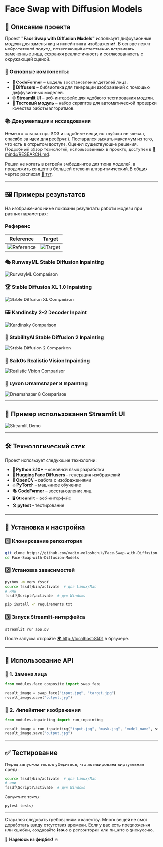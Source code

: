 # Face Swap with Diffusion Models

## 📌 Описание проекта
Проект **"Face Swap with Diffusion Models"** использует диффузионные модели для замены лиц и инпейнтинга изображений. В основе лежит нейросетевой подход, позволяющий естественно встраивать замененные лица, сохраняя реалистичность и согласованность с окружающей сценой.

### 🔧 Основные компоненты:
- 🚀 **CodeFormer** – модель восстановления деталей лица.
- 🎨 **Diffusers** – библиотека для генерации изображений с помощью диффузионных моделей.
- 🌐 **Streamlit UI** – веб-интерфейс для удобного тестирования модели.
- 🧪 **Тестовый модуль** – набор скриптов для автоматической проверки качества работы алгоритмов.

### 📚 Документация и исследования
Немного слышал про SD3 и подобные вещи, но глубоко не влезал, спасибо за идеи для ресёрча:). 
Постарался выжать максимум из того, что есть в открытом доступе. Оценил существующие решения.
Подробный обзор технологий, использованных в проекте, доступен в [📄 minds/RESEARCH.md](minds/RESEARCH.md).

Решил не копать в ретрейн эмбеддингов для тюна моделей, а продолжить концепт в большей степени алгоритмический. 
В общих чертах расписал [📄 тут](minds/CORE.md).

---

## 🖼️ Примеры результатов
На изображениях ниже показаны результаты работы модели при разных параметрах:

### Референс
| Reference | Target |
|-----------|--------|
| ![Reference](data/glam_test_task_data%20(2)/IMG_0738.jpg) | ![Target](data/target/IMG_9240.jpg) |

### 🎭 RunwayML Stable Diffusion Inpainting
![RunwayML Comparison](tests/results/runwayml_stable-diffusion-inpainting/comparison.jpg)

### 🏆 Stable Diffusion XL 1.0 Inpainting
![Stable Diffusion XL Comparison](tests/results/diffusers_stable-diffusion-xl-1.0-inpainting-0.1/comparison.jpg)

### 🖼 Kandinsky 2-2 Decoder Inpaint
![Kandinsky Comparison](tests/results/kandinsky-community_kandinsky-2-2-decoder-inpaint/comparison.jpg)

### 🔵 StabilityAI Stable Diffusion 2 Inpainting
![Stable Diffusion 2 Comparison](tests/results/stabilityai_stable-diffusion-2-inpainting/comparison.jpg)

### 🔶 Saik0s Realistic Vision Inpainting
![Realistic Vision Comparison](tests/results/saik0s_realistic_vision_inpainting/comparison.jpg)

### 🌈 Lykon Dreamshaper 8 Inpainting
![Dreamshaper 8 Comparison](tests/results/Lykon_dreamshaper-8-inpainting/comparison.jpg)


---

## 🎥 Пример использования Streamlit UI
![Streamlit Demo](data/demo.gif)

---

## 🛠️ Технологический стек
Проект использует следующие технологии:
- 🐍 **Python 3.10+** – основной язык разработки
- 🧠 **Hugging Face Diffusers** – генерация изображений
- 📸 **OpenCV** – работа с изображениями
- 🔥 **PyTorch** – машинное обучение
- 🎭 **CodeFormer** – восстановление лиц
- 🖥️ **Streamlit** – веб-интерфейс
- 🛠️ **pytest** – тестирование

---

## 🚀 Установка и настройка
### 1️⃣ Клонирование репозитория
```bash
git clone https://github.com/vadim-voloshchuk/Face-Swap-with-Diffusion-Models.git
cd Face-Swap-with-Diffusion-Models
```

### 2️⃣ Установка зависимостей
```bash
python -m venv fssdf
source fssdf/bin/activate  # для Linux/Mac
# или
fssdf\Scripts\activate  # для Windows

pip install -r requirements.txt
```

### 3️⃣ Запуск Streamlit-интерфейса
```bash
streamlit run app.py
```

После запуска откройте [🌍 http://localhost:8501](http://localhost:8501) в браузере.

---

## 📡 Использование API
### 🔄 1. Замена лица
```python
from modules.face_composite import swap_face

result_image = swap_face("input.jpg", "target.jpg")
result_image.save("output.jpg")
```

### 🎨 2. Инпейнтинг изображения
```python
from modules.inpainting import run_inpainting

result_image = run_inpainting("input.jpg", "mask.jpg", "model_name", steps=50, padding_mask_crop=10)
result_image.save("output.jpg")
```

---

## ✅ Тестирование
Перед запуском тестов убедитесь, что активирована виртуальная среда:
```bash
source fssdf/bin/activate  # для Linux/Mac
# или
fssdf\Scripts\activate  # для Windows
```
Запустите тесты:
```bash
pytest tests/
```

---

Старался следовать требованиям к качеству. Много вещей не смог доработать ввиду отсутствия времени. Если у вас есть предложения или ошибки, создавайте **issue** в репозитории или пишите в дискуссию.

🚀 **Надеюсь на фидбек!** 🔥
